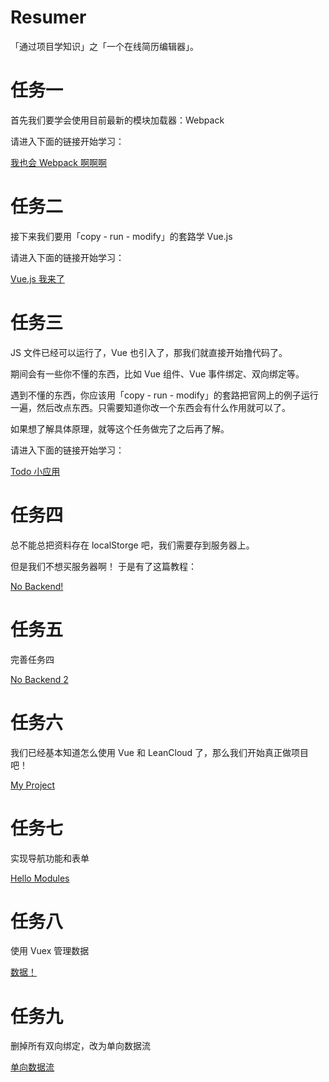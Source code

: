 # Resumer

「通过项目学知识」之「一个在线简历编辑器」。

# 任务一

首先我们要学会使用目前最新的模块加载器：Webpack

请进入下面的链接开始学习：

[我也会 Webpack 啊啊啊](https://github.com/jirengu-inc/jrg-project-5/issues/1)

# 任务二

接下来我们要用「copy - run - modify」的套路学 Vue.js

请进入下面的链接开始学习：

[Vue.js 我来了](https://github.com/jirengu-inc/jrg-project-5/issues/2)

# 任务三

JS 文件已经可以运行了，Vue 也引入了，那我们就直接开始撸代码了。

期间会有一些你不懂的东西，比如 Vue 组件、Vue 事件绑定、双向绑定等。

遇到不懂的东西，你应该用「copy - run - modify」的套路把官网上的例子运行一遍，然后改点东西。只需要知道你改一个东西会有什么作用就可以了。

如果想了解具体原理，就等这个任务做完了之后再了解。

请进入下面的链接开始学习：

[Todo 小应用](https://github.com/jirengu-inc/jrg-project-5/issues/3)

# 任务四

总不能总把资料存在 localStorge 吧，我们需要存到服务器上。

但是我们不想买服务器啊！
于是有了这篇教程：

[No Backend!](https://github.com/jirengu-inc/jrg-project-5/issues/4)

# 任务五

完善任务四

[No Backend 2](https://github.com/jirengu-inc/jrg-project-5/issues/5)

# 任务六
我们已经基本知道怎么使用 Vue 和 LeanCloud 了，那么我们开始真正做项目吧！

[My Project](https://github.com/jirengu-inc/jrg-project-5/issues/7)


# 任务七
实现导航功能和表单

[Hello Modules](https://github.com/jirengu-inc/jrg-project-5/issues/8)

# 任务八
使用 Vuex 管理数据

[数据！](https://github.com/jirengu-inc/jrg-project-5/issues/9)

# 任务九

删掉所有双向绑定，改为单向数据流

[单向数据流](https://github.com/jirengu-inc/jrg-project-5/issues/10)
